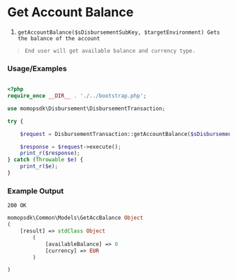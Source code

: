 # Get Account Balance

1.	`getAccountBalance($sDisbursementSubKey, $targetEnvironment) Gets the balance of the account`

> `End user will get available balance and currency type. `

### Usage/Examples

```php

<?php
require_once __DIR__ . './../bootstrap.php';

use momopsdk\Disbursement\DisbursementTransaction;

try {

    $request = DisbursementTransaction::getAccountBalance($sDisbursementSubKey, $targetEnvironment);

    $response = $request->execute();
    print_r($response);
} catch (Throwable $e) {
    print_r($e);
}

```

### Example Output
`200 OK`
```php
momopsdk\Common\Models\GetAccBalance Object
(
    [result] => stdClass Object
        (
            [availableBalance] => 0
            [currency] => EUR
        )

)

```

